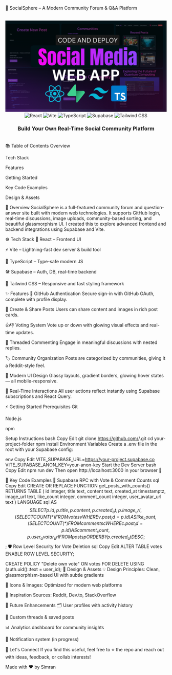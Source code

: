 💬 SocialSphere – A Modern Community Forum & Q&A Platform
<div align="center"> <br /> <img src="public/thumb.png" alt="Project Banner" /> <br /> <div> <img src="https://img.shields.io/badge/-React-61DAFB?style=for-the-badge&logo=react&logoColor=black" alt="React" /> <img src="https://img.shields.io/badge/-Vite-646CFF?style=for-the-badge&logo=vite&logoColor=white" alt="Vite" /> <img src="https://img.shields.io/badge/-TypeScript-3178C6?style=for-the-badge&logo=typescript&logoColor=white" alt="TypeScript" /> <img src="https://img.shields.io/badge/-Supabase-3ECF8E?style=for-the-badge&logo=supabase&logoColor=white" alt="Supabase" /> <img src="https://img.shields.io/badge/-TailwindCSS-06B6D4?style=for-the-badge&logo=tailwindcss&logoColor=white" alt="Tailwind CSS" /> </div> <h3 align="center">Build Your Own Real-Time Social Community Platform</h3> <br /> </div>
📚 Table of Contents
Overview

Tech Stack

Features

Getting Started

Key Code Examples

Design & Assets

🚀 Overview
SocialSphere is a full-featured community forum and question-answer site built with modern web technologies. It supports GitHub login, real-time discussions, image uploads, community-based sorting, and beautiful glassmorphism UI. I created this to explore advanced frontend and backend integrations using Supabase and Vite.

⚙️ Tech Stack
🔹 React – Frontend UI

⚡ Vite – Lightning-fast dev server & build tool

🧠 TypeScript – Type-safe modern JS

🛠 Supabase – Auth, DB, real-time backend

🎨 Tailwind CSS – Responsive and fast styling framework

✨ Features
🔐 GitHub Authentication
Secure sign-in with GitHub OAuth, complete with profile display.

📝 Create & Share Posts
Users can share content and images in rich post cards.

👍👎 Voting System
Vote up or down with glowing visual effects and real-time updates.

💬 Threaded Commenting
Engage in meaningful discussions with nested replies.

🏷️ Community Organization
Posts are categorized by communities, giving it a Reddit-style feel.

🌈 Modern UI Design
Glassy layouts, gradient borders, glowing hover states — all mobile-responsive.

🔄 Real-Time Interactions
All user actions reflect instantly using Supabase subscriptions and React Query.

⚡ Getting Started
Prerequisites
Git

Node.js

npm

Setup Instructions
bash
Copy
Edit
git clone https://github.com/<your-username>/<your-repo>.git
cd your-project-folder
npm install
Environment Variables
Create a .env file in the root with your Supabase config:

env
Copy
Edit
VITE_SUPABASE_URL=https://your-project.supabase.co
VITE_SUPABASE_ANON_KEY=your-anon-key
Start the Dev Server
bash
Copy
Edit
npm run dev
Then open http://localhost:3000 in your browser 🚀

🧩 Key Code Examples
🔄 Supabase RPC with Vote & Comment Counts
sql
Copy
Edit
CREATE OR REPLACE FUNCTION get_posts_with_counts()
RETURNS TABLE (
  id integer,
  title text,
  content text,
  created_at timestamptz,
  image_url text,
  like_count integer,
  comment_count integer,
  user_avatar_url text
)
LANGUAGE sql
AS $$
  SELECT 
    p.id,
    p.title,
    p.content,
    p.created_at,
    p.image_url,
    (SELECT COUNT(*) FROM votes v WHERE v.post_id = p.id) AS like_count,
    (SELECT COUNT(*) FROM comments c WHERE c.post_id = p.id) AS comment_count,
    p.user_avatar_url
  FROM posts p
  ORDER BY p.created_at DESC;
$$;
🛡 Row Level Security for Vote Deletion
sql
Copy
Edit
ALTER TABLE votes ENABLE ROW LEVEL SECURITY;

CREATE POLICY "Delete own vote" ON votes
FOR DELETE
USING (auth.uid()::text = user_id);
🎨 Design & Assets
💡 Design Principles: Clean, glassmorphism-based UI with subtle gradients

🎨 Icons & Images: Optimized for modern web platforms

🧪 Inspiration Sources: Reddit, Dev.to, StackOverflow

🧠 Future Enhancements
🗂 User profiles with activity history

🧵 Custom threads & saved posts

📊 Analytics dashboard for community insights

🔔 Notification system (in progress)

🙌 Let's Connect
If you find this useful, feel free to ⭐ the repo and reach out with ideas, feedback, or collab interests!

Made with ❤️ by Simran